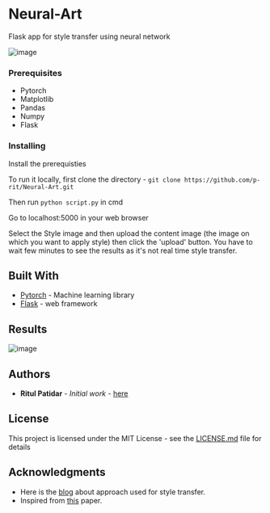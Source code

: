 # Neural-Art

Flask app for style transfer using neural network

![image](https://github.com/p-rit/Neural-Art/blob/master/static/index.png)

### Prerequisites

* Pytorch
* Matplotlib
* Pandas
* Numpy
* Flask

### Installing

Install the prerequisties

To run it locally, first clone the directory - 
`git clone https://github.com/p-rit/Neural-Art.git`

Then run `python script.py` in cmd

Go to localhost:5000 in your web browser

Select the Style image and then upload the content image (the image on which you want to apply style) then click the 'upload' button. You have to wait few minutes to see the results as it's not real time style transfer.


## Built With

* [Pytorch](https://pytorch.org/) -  Machine learning library
* [Flask](http://flask.pocoo.org/) - web framework

## Results

![image](https://github.com/p-rit/Neural-Art/blob/master/static/success.png)

## Authors

* **Ritul Patidar** - *Initial work* - [here](https://github.com/p-rit)


## License

This project is licensed under the MIT License - see the [LICENSE.md](https://github.com/p-rit/Neural-Art/LICENSE.md) file for details

## Acknowledgments

* Here is the [blog](https://medium.com/@artistritul1995/style-transfer-using-deep-nural-network-and-pytorch-3fae1c2dd73e) about approach used for style transfer. 
* Inspired from [this](https://www.cv-foundation.org/openaccess/content_cvpr_2016/papers/Gatys_Image_Style_Transfer_CVPR_2016_paper.pdf) paper.
